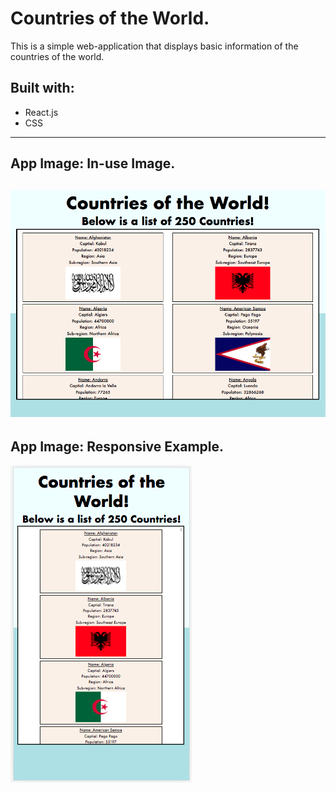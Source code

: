# Countries of the World.

This is a simple web-application that displays basic information of the countries of the world.

## Built with:
* React.js
* CSS
---
## App Image: In-use Image.
![Starter View](readme_images/readme_app_pic_1.png)
---
## App Image: Responsive Example.
![Responsive Example](readme_images/readme_app_pic_2.png)


